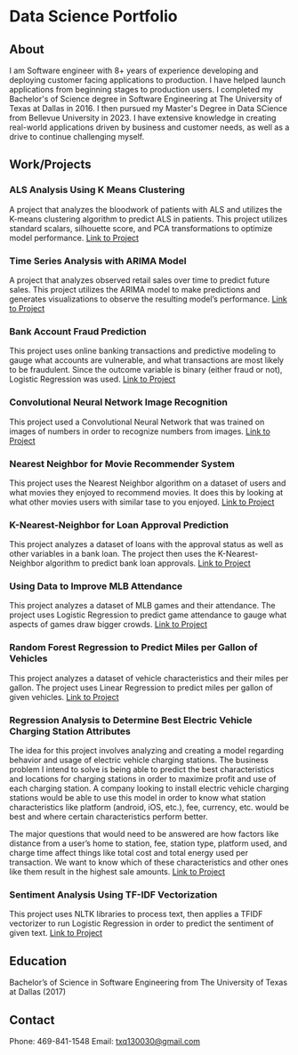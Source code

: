 # Data Science Portfolio

## About
I am Software engineer with 8+ years of experience developing and deploying customer facing applications to production. I have helped launch applications from beginning stages to production users. I completed my Bachelor's of Science degree in Software Engineering at The University of Texas at Dallas in 2016. I then pursued my Master's Degree in Data SCience from Bellevue University in 2023. I have extensive knowledge in creating real-world applications driven by business and customer needs, as well as a drive to continue challenging myself.

## Work/Projects

### ALS Analysis Using K Means Clustering
A project that analyzes the bloodwork of patients with ALS and utilizes the K-means clustering algorithm to predict ALS in patients. This project utilizes standard scalars, silhouette score, and PCA transformations to optimize model performance. 
<a href="https://github.com/tquicksall/Data-Science-Portfolio/tree/main/ALS_Analysis_using_KMeans">Link to Project</a>

### Time Series Analysis with ARIMA Model
A project that analyzes observed retail sales over time to predict future sales. This project utilizes the ARIMA model to make predictions and generates visualizations to observe the resulting model’s performance.
<a href="https://github.com/tquicksall/Data-Science-Portfolio/tree/main/ARIMA_retail_sales_predictor">Link to Project</a>

### Bank Account Fraud Prediction
This project uses online banking transactions and predictive modeling to gauge what accounts are vulnerable, and what transactions are most likely to be fraudulent. Since the outcome variable is binary (either fraud or not), Logistic Regression was used. 
<a href="https://github.com/tquicksall/Data-Science-Portfolio/tree/main/Bank_Account_Fraud_Prediction">Link to Project</a>

### Convolutional Neural Network Image Recognition
This project used a Convolutional Neural Network that was trained on images of numbers in order to recognize numbers from images.
<a href="https://github.com/tquicksall/Data-Science-Portfolio/tree/main/CNN_for_Image_Recognition">Link to Project</a>

### Nearest Neighbor for Movie Recommender System
This project uses the Nearest Neighbor algorithm on a dataset of users and what movies they enjoyed to recommend movies. It does this by looking at what other movies users with similar tase to you enjoyed.
<a href="https://github.com/tquicksall/Data-Science-Portfolio/tree/main/KNN_Movie_Recommender">Link to Project</a>

### K-Nearest-Neighbor for Loan Approval Prediction
This project analyzes a dataset of loans with the approval status as well as other variables in a bank loan. The project then uses the K-Nearest-Neighbor algorithm to predict bank loan approvals.
<a href="https://github.com/tquicksall/Data-Science-Portfolio/blob/main/KNN_for_predicting_loan_approval">Link to Project</a>

### Using Data to Improve MLB Attendance
This project analyzes a dataset of MLB games and their attendance. The project uses Logistic Regression to predict game attendance to gauge what aspects of games draw bigger crowds. 
<a href="https://github.com/tquicksall/Data-Science-Portfolio/tree/main/Linear_Regression_to_Improve_MLB_attendance">Link to Project</a>

### Random Forest Regression to Predict Miles per Gallon of Vehicles
This project analyzes a dataset of vehicle characteristics and their miles per gallon. The project uses Linear Regression to predict miles per gallon of given vehicles.
<a href="https://github.com/tquicksall/Data-Science-Portfolio/blob/main/RandomForestRegressor_predicting_mpg">Link to Project</a>

### Regression Analysis to Determine Best Electric Vehicle Charging Station Attributes
The idea for this project involves analyzing and creating a model regarding behavior and usage of electric vehicle charging stations. The business problem I intend to solve is being able to predict the best characteristics and locations for charging stations in order to maximize profit and use of each charging station. A company looking to install electric vehicle charging stations would be able to use this model in order to know what station characteristics like platform (android, iOS, etc.), fee, currency, etc. would be best and where certain characteristics perform better.

The major questions that would need to be answered are how factors like distance from a user’s home to station, fee, station type, platform used, and charge time affect things like total cost and total energy used per transaction. We want to know which of these characteristics and other ones like them result in the highest sale amounts.
<a href="https://github.com/tquicksall/Data-Science-Portfolio/tree/main/Regression_analysis_ev_charging_stations">Link to Project</a>

### Sentiment Analysis Using TF-IDF Vectorization
This project uses NLTK libraries to process text, then applies a TFIDF vectorizer to run Logistic Regression in order to predict the sentiment of given text.
<a href="https://github.com/tquicksall/Data-Science-Portfolio/blob/main/Sentiment_Analysis_TfidfVectorizer">Link to Project</a>

## Education 
Bachelor’s of Science in Software Engineering from The University of Texas at Dallas (2017)

## Contact
Phone: 469-841-1548
Email: txq130030@gmail.com




